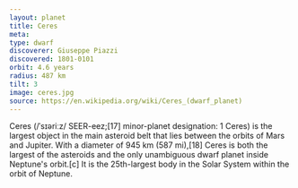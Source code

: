 ```yaml
---
layout: planet
title: Ceres
meta:
type: dwarf
discoverer: Giuseppe Piazzi
discovered: 1801-0101
orbit: 4.6 years
radius: 487 km
tilt: 3 
image: ceres.jpg
source: https://en.wikipedia.org/wiki/Ceres_(dwarf_planet)
---
```


Ceres (/ˈsɪəriːz/ SEER-eez;[17] minor-planet designation: 1 Ceres) is the largest object in the main asteroid belt that lies between the orbits of Mars and Jupiter. With a diameter of 945 km (587 mi),[18] Ceres is both the largest of the asteroids and the only unambiguous dwarf planet inside Neptune's orbit.[c] It is the 25th-largest body in the Solar System within the orbit of Neptune.